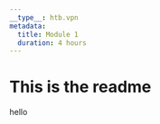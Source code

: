 ```yaml
---
__type__: htb.vpn
metadata:
  title: Module 1
  duration: 4 hours
---
```


# This is the readme

hello

